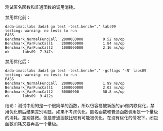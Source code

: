 测试匿名函数和普通函数的调用消耗。

禁用优化前：

    dada-imac:labs dada$ go test -test.bench="." labs09
    testing: warning: no tests to run
    PASS
    Benchmark_NormalFuncCall  2000000000         0.52 ns/op
    Benchmark_VarFuncCall1    2000000000         1.84 ns/op
    Benchmark_VarFuncCall2    1000000000         2.16 ns/op
    ok  	labs09	7.347s

禁用优化后：

    dada-imac:labs dada$ go test -test.bench="." -gcflags '-N' labs09
    testing: warning: no tests to run
    PASS
    Benchmark_NormalFuncCall  2000000000         1.99 ns/op
    Benchmark_VarFuncCall1    1000000000         2.02 ns/op
    Benchmark_VarFuncCall2    50000000           58.8 ns/op
    ok  	labs09	9.412s

结论：测试中用的是一个很简单的函数，所以很容易被新版的go做内联优化，禁用优化前后结果差别明显，如果不考虑优化，匿名函数和普通函数调用是一个量级的消耗，差别甚微。但是普通函数比较有可能被优化。在没有优化的情况下，闭包函数消耗又要再高一个量级。